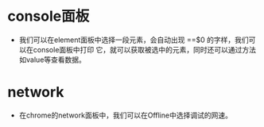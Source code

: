 # console面板

- 我们可以在element面板中选择一段元素，会自动出现 ==$0 的字样，我们可以在console面板中打印 它，就可以获取被选中的元素，同时还可以通过方法如value等查看数据。

# network

- 在chrome的network面板中，我们可以在Offline中选择调试的网速。